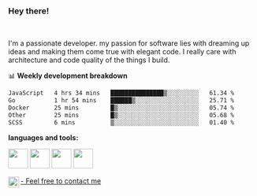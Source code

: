 ### Hey there!
<br />

I'm a passionate developer. my passion for software lies with dreaming up ideas and making them come true with elegant code. I really care with architecture and code quality of the things I build.

📊 **Weekly development breakdown**
<!--START_SECTION:waka-->

```txt
JavaScript   4 hrs 34 mins   ███████████████▒░░░░░░░░░   61.34 %
Go           1 hr 54 mins    ██████▒░░░░░░░░░░░░░░░░░░   25.71 %
Docker       25 mins         █▒░░░░░░░░░░░░░░░░░░░░░░░   05.74 %
Other        25 mins         █▒░░░░░░░░░░░░░░░░░░░░░░░   05.68 %
SCSS         6 mins          ▒░░░░░░░░░░░░░░░░░░░░░░░░   01.40 %
```

<!--END_SECTION:waka-->

**languages and tools:**  

<code><img height="40" src="https://user-images.githubusercontent.com/75685022/186163773-96a452e4-b570-4e5f-84e2-c591c8b0adbe.png"></code>
<code><img height="40" src="https://user-images.githubusercontent.com/75685022/186164103-840f0d6d-4d10-430f-a751-73d2ec733a00.png"></code>
<code><img height="40" src="https://user-images.githubusercontent.com/75685022/186164520-e5344565-1c74-492f-8882-a2d1ecf1eeca.png"></code>
<code><img height="40" src="https://user-images.githubusercontent.com/75685022/186165154-ec173cdb-c181-49c0-8cc8-39a3765c2faf.png"></code>



</a>
<a href="https://www.linkedin.com/in/maria-roberta-487984209/?locale=en_US">
   - Feel free to contact me
  <img align="left" alt="Maria's LinkedIN" width="22px" src="https://raw.githubusercontent.com/peterthehan/peterthehan/master/assets/linkedin.svg" />
</a>
